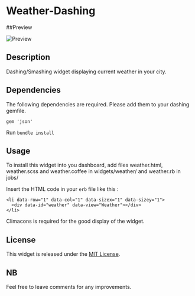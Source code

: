 # Weather-Dashing

##Preview 

![Preview](https://nsa40.casimages.com/img/2021/02/08/21020801343490058.png)

## Description
Dashing/Smashing widget displaying current weather in your city.

## Dependencies
The following dependencies are required. Please add them to your dashing gemfile.
```
gem 'json'
```
Run `bundle install`

## Usage

To install this widget into you dashboard, add files weather.html, weather.scss and weather.coffee in widgets/weather/ and weather.rb in jobs/

Insert the HTML code in your `erb` file like this :
```
<li data-row="1" data-col="1" data-sizex="1" data-sizey="1">
  <div data-id="weather" data-view="Weather"></div>
</li>
```

Climacons is required for the good display of the widget.

## License

This widget is released under the [MIT License](http://www.opensource.org/licenses/MIT).

## NB

Feel free to leave comments for any improvements.
